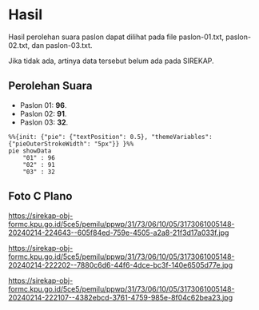 # Hasil

Hasil perolehan suara paslon dapat dilihat pada file paslon-01.txt, paslon-02.txt, dan paslon-03.txt.

Jika tidak ada, artinya data tersebut belum ada pada SIREKAP.

## Perolehan Suara

 * Paslon 01: **96**.
 * Paslon 02: **91**.
 * Paslon 03: **32**.

```mermaid
%%{init: {"pie": {"textPosition": 0.5}, "themeVariables": {"pieOuterStrokeWidth": "5px"}} }%%
pie showData
    "01" : 96
    "02" : 91
    "03" : 32
```
## Foto C Plano

https://sirekap-obj-formc.kpu.go.id/5ce5/pemilu/ppwp/31/73/06/10/05/3173061005148-20240214-224643--605f84ed-759e-4505-a2a8-21f3d17a033f.jpg

https://sirekap-obj-formc.kpu.go.id/5ce5/pemilu/ppwp/31/73/06/10/05/3173061005148-20240214-222202--7880c6d6-44f6-4dce-bc3f-140e6505d77e.jpg

https://sirekap-obj-formc.kpu.go.id/5ce5/pemilu/ppwp/31/73/06/10/05/3173061005148-20240214-222107--4382ebcd-3761-4759-985e-8f04c62bea23.jpg
